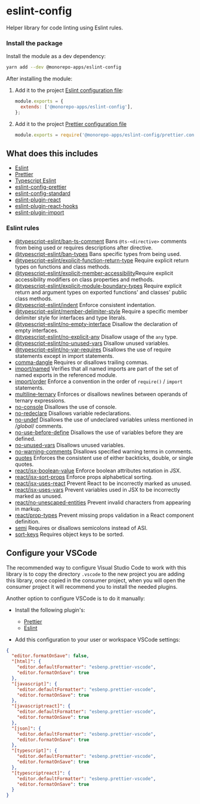 # eslint-config

Helper library for code linting using Eslint rules.

### Install the package

Install the module as a dev dependency:

```bash
yarn add --dev @monorepo-apps/eslint-config
```

After installing the module:

1. Add it to the project [Eslint configuration file](https://eslint.org/docs/user-guide/configuring/configuration-files#configuration-file-formats):

   ```javascript
   module.exports = {
     extends: ['@monorepo-apps/eslint-config'],
   };
   ```

2. Add it to the project [Prettier configuration file](https://prettier.io/docs/en/configuration.html)

   ```javascript
   module.exports = require('@monorepo-apps/eslint-config/prettier.config');
   ```

## What does this includes

- [Eslint](https://eslint.org/docs/user-guide/getting-started)
- [Prettier](https://prettier.io/docs/en/index.html)
- [Typescript Eslint](https://typescript-eslint.io/)
- [eslint-config-prettier](https://github.com/prettier/eslint-config-prettier)
- [eslint-config-standard](https://github.com/standard/eslint-config-standard)
- [eslint-plugin-react](https://github.com/yannickcr/eslint-plugin-react)
- [eslint-plugin-react-hooks](https://github.com/facebook/react/tree/main/packages/eslint-plugin-react-hooks)
- [eslint-plugin-import](https://github.com/import-js/eslint-plugin-import)

### Eslint rules

- [@typescript-eslint/ban-ts-comment](https://typescript-eslint.io/rules/ban-ts-comment) Bans `@ts-<directive>` comments from being used or requires descriptions after directive.
- [@typescript-eslint/ban-types](https://typescript-eslint.io/rules/ban-types) Bans specific types from being used.
- [@typescript-eslint/explicit-function-return-type](https://typescript-eslint.io/rules/explicit-function-return-type) Require explicit return types on functions and class methods.
- [@typescript-eslint/explicit-member-accessibility](https://typescript-eslint.io/rules/explicit-member-accessibility)Require explicit accessibility modifiers on class properties and methods.
- [@typescript-eslint/explicit-module-boundary-types](https://typescript-eslint.io/rules/explicit-module-boundary-types) Require explicit return and argument types on exported functions' and classes' public class methods.
- [@typescript-eslint/indent](https://typescript-eslint.io/rules/indent) Enforce consistent indentation.
- [@typescript-eslint/member-delimiter-style](https://typescript-eslint.io/rules/member-delimiter-style) Require a specific member delimiter style for interfaces and type literals.
- [@typescript-eslint/no-empty-interface](https://typescript-eslint.io/rules/no-empty-interface) Disallow the declaration of empty interfaces.
- [@typescript-eslint/no-explicit-any](https://typescript-eslint.io/rules/no-explicit-any) Disallow usage of the `any` type.
- [@typescript-eslint/no-unused-vars](https://typescript-eslint.io/rules/no-unused-vars) Disallow unused variables.
- [@typescript-eslint/no-var-requires](https://typescript-eslint.io/rules/no-var-requires) Disallows the use of require statements except in import statements.
- [comma-dangle](https://eslint.org/docs/rules/comma-dangle) Requires or disallows trailing commas.
- [import/named](https://github.com/import-js/eslint-plugin-import/blob/main/docs/rules/named.md) Verifies that all named imports are part of the set of named exports in the referenced module.
- [import/order](https://github.com/import-js/eslint-plugin-import/blob/main/docs/rules/order.md) Enforce a convention in the order of `require()` / `import` statements.
- [multiline-ternary](https://eslint.org/docs/rules/multiline-ternary) Enforces or disallows newlines between operands of ternary expressions.
- [no-console](https://eslint.org/docs/rules/no-console#no-console) Disallows the use of console.
- [no-redeclare](https://eslint.org/docs/rules/no-redeclare#no-redeclare) Disallows variable redeclarations.
- [no-undef](https://eslint.org/docs/rules/no-undef#no-undef) Disallows the use of undeclared variables unless mentioned in /_global_/ comments.
- [no-use-before-define](https://eslint.org/docs/rules/no-use-before-define#no-use-before-define) Disallows the use of variables before they are defined.
- [no-unused-vars](https://eslint.org/docs/rules/no-unused-vars#no-unused-vars) Disallows unused variables.
- [no-warning-comments](https://eslint.org/docs/rules/no-warning-comments#no-warning-comments) Disallows specified warning terms in comments.
- [quotes](https://eslint.org/docs/rules/quotes#quotes) Enforces the consistent use of either backticks, double, or single quotes.
- [react/jsx-boolean-value](https://github.com/yannickcr/eslint-plugin-react/blob/master/docs/rules/jsx-boolean-value.md) Enforce boolean attributes notation in JSX.
- [react/jsx-sort-props](https://github.com/yannickcr/eslint-plugin-react/blob/master/docs/rules/jsx-sort-props.md) Enforce props alphabetical sorting.
- [react/jsx-uses-react](https://github.com/yannickcr/eslint-plugin-react/blob/master/docs/rules/jsx-uses-react.md) Prevent React to be incorrectly marked as unused.
- [react/jsx-uses-vars](https://github.com/yannickcr/eslint-plugin-react/blob/master/docs/rules/jsx-uses-vars.md) Prevent variables used in JSX to be incorrectly marked as unused.
- [react/no-unescaped-entities](https://github.com/yannickcr/eslint-plugin-react/blob/master/docs/rules/no-unescaped-entities.md) Prevent invalid characters from appearing in markup.
- [react/prop-types](https://github.com/yannickcr/eslint-plugin-react/blob/master/docs/rules/prop-types.md) Prevent missing props validation in a React component definition.
- [semi](https://eslint.org/docs/rules/semi#semi) Requires or disallows semicolons instead of ASI.
- [sort-keys](https://eslint.org/docs/rules/sort-keys#sort-keys) Requires object keys to be sorted.

## Configure your VSCode

The recommended way to configure Visual Studio Code to work with this library is
to copy the directory `.vscode` to the new project you are adding this library,
once copied in the consumer project, when you will open the consumer project it will
recommend you to install the needed plugins.

Another option to configure VSCode is to do it manually:

- Install the following plugin's:

  - [Prettier](https://prettier.io/docs/en/editors.html#visual-studio-code)
  - [Eslint](https://marketplace.visualstudio.com/items?itemName=dbaeumer.vscode-eslint)

- Add this configuration to your user or workspace VSCode settings:

```json
{
  "editor.formatOnSave": false,
  "[html]": {
    "editor.defaultFormatter": "esbenp.prettier-vscode",
    "editor.formatOnSave": true
  },
  "[javascript]": {
    "editor.defaultFormatter": "esbenp.prettier-vscode",
    "editor.formatOnSave": true
  },
  "[javascriptreact]": {
    "editor.defaultFormatter": "esbenp.prettier-vscode",
    "editor.formatOnSave": true
  },
  "[json]": {
    "editor.defaultFormatter": "esbenp.prettier-vscode",
    "editor.formatOnSave": true
  },
  "[typescript]": {
    "editor.defaultFormatter": "esbenp.prettier-vscode",
    "editor.formatOnSave": true
  },
  "[typescriptreact]": {
    "editor.defaultFormatter": "esbenp.prettier-vscode",
    "editor.formatOnSave": true
  }
}
```
